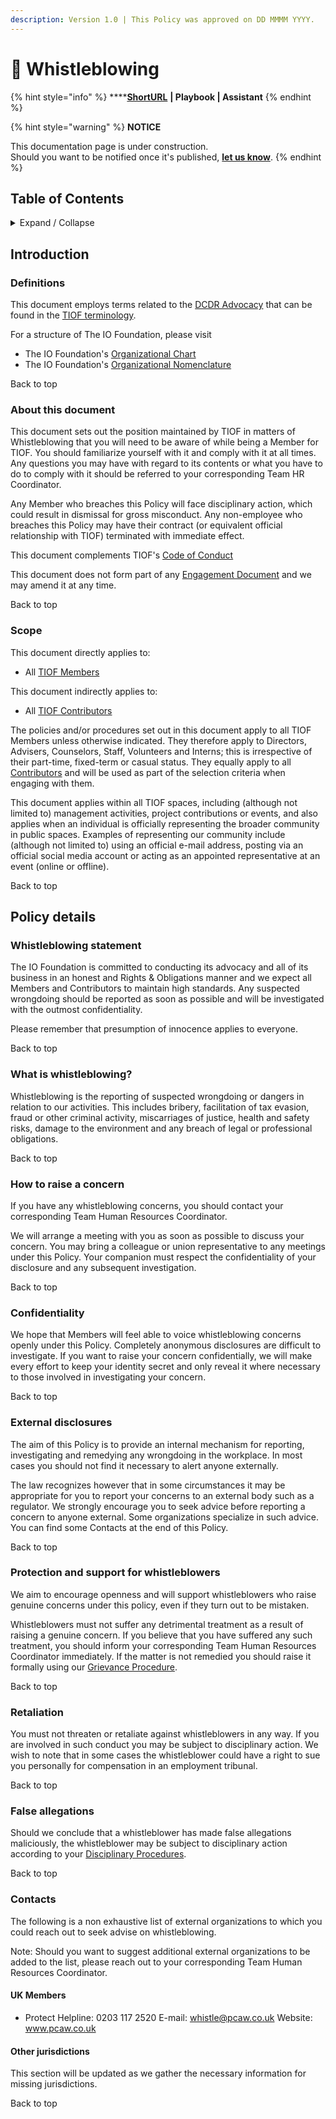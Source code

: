 ```yaml
---
description: Version 1.0 | This Policy was approved on DD MMMM YYYY.
---
```


# 🚧 Whistleblowing

{% hint style="info" %}
****[**ShortURL**](https://tiof.click/TIOFPolicyWhistleblowing) **| Playbook | Assistant**
{% endhint %}

{% hint style="warning" %}
**NOTICE**

This documentation page is under construction.\
Should you want to be notified once it's published, [**let us know**](https://tiof.click/TIOFTarianUpdatesService).
{% endhint %}

## Table of Contents

<details>

<summary>Expand / Collapse</summary>

&#x20;

1. Introduction
   * Definitions
   * About this document
   * Scope
2. Policy details
   * Whistleblowing statement
   * What is whistleblowing?
   * How to raise a concern
   * Confidentiality
   * External disclosures
   * Protection and support for whistleblowers
   * Retaliation
   * False allegations
   * Contacts
     * UK Members
     * Other jurisdictions

</details>

## Introduction

### Definitions

This document employs terms related to the [DCDR Advocacy](http://tiof.click/Advocacy) that can be found in the [TIOF terminology](http://tiof.click/Terminology).

For a structure of The IO Foundation, please visit

* The IO Foundation's [Organizational Chart](http://tiof.click/TIOFOrgChart)
* The IO Foundation's [Organizational Nomenclature](http://tiof.click/OrgNomenclature)

Back to top

### About this document

This document sets out the position maintained by TIOF in matters of Whistleblowing that you will need to be aware of while being a Member for TIOF. You should familiarize yourself with it and comply with it at all times. Any questions you may have with regard to its contents or what you have to do to comply with it should be referred to your corresponding Team HR Coordinator.

Any Member who breaches this Policy will face disciplinary action, which could result in dismissal for gross misconduct. Any non-employee who breaches this Policy may have their contract (or equivalent official relationship with TIOF) terminated with immediate effect.

This document complements TIOF's [Code of Conduct](http://tiof.click/TIOFPolicyCoC)

This document does not form part of any [Engagement Document](https://github.com/TheIOFoundation/TIOF/wiki/Terminology#engagement-document) and we may amend it at any time.

Back to top

### Scope

This document directly applies to:

* All [TIOF Members](https://github.com/TheIOFoundation/TIOF/wiki/Terminology#member)

This document indirectly applies to:

* All [TIOF Contributors](https://github.com/TheIOFoundation/TIOF/wiki/Terminology#contributors)

The policies and/or procedures set out in this document apply to all TIOF Members unless otherwise indicated. They therefore apply to Directors, Advisers, Counselors, Staff, Volunteers and Interns; this is irrespective of their part-time, fixed-term or casual status. They equally apply to all [Contributors](https://github.com/TheIOFoundation/TIOF/wiki/Terminology#contributors) and will be used as part of the selection criteria when engaging with them.

This document applies within all TIOF spaces, including (although not limited to) management activities, project contributions or events, and also applies when an individual is officially representing the broader community in public spaces. Examples of representing our community include (although not limited to) using an official e-mail address, posting via an official social media account or acting as an appointed representative at an event (online or offline).

Back to top

## Policy details

### Whistleblowing statement

The IO Foundation is committed to conducting its advocacy and all of its business in an honest and Rights & Obligations manner and we expect all Members and Contributors to maintain high standards. Any suspected wrongdoing should be reported as soon as possible and will be investigated with the outmost confidentiality.

Please remember that presumption of innocence applies to everyone.



Back to top

### What is whistleblowing?

Whistleblowing is the reporting of suspected wrongdoing or dangers in relation to our activities. This includes bribery, facilitation of tax evasion, fraud or other criminal activity, miscarriages of justice, health and safety risks, damage to the environment and any breach of legal or professional obligations.

Back to top

### How to raise a concern

If you have any whistleblowing concerns, you should contact your corresponding Team Human Resources Coordinator.

We will arrange a meeting with you as soon as possible to discuss your concern. You may bring a colleague or union representative to any meetings under this Policy. Your companion must respect the confidentiality of your disclosure and any subsequent investigation.

Back to top

### Confidentiality

We hope that Members will feel able to voice whistleblowing concerns openly under this Policy. Completely anonymous disclosures are difficult to investigate. If you want to raise your concern confidentially, we will make every effort to keep your identity secret and only reveal it where necessary to those involved in investigating your concern.

Back to top

### External disclosures

The aim of this Policy is to provide an internal mechanism for reporting, investigating and remedying any wrongdoing in the workplace. In most cases you should not find it necessary to alert anyone externally.

The law recognizes however that in some circumstances it may be appropriate for you to report your concerns to an external body such as a regulator. We strongly encourage you to seek advice before reporting a concern to anyone external. Some organizations specialize in such advice. You can find some Contacts at the end of this Policy.

Back to top

### Protection and support for whistleblowers

We aim to encourage openness and will support whistleblowers who raise genuine concerns under this policy, even if they turn out to be mistaken.

Whistleblowers must not suffer any detrimental treatment as a result of raising a genuine concern. If you believe that you have suffered any such treatment, you should inform your corresponding Team Human Resources Coordinator immediately. If the matter is not remedied you should raise it formally using our [Grievance Procedure](http://tiof.click/ProceduresGrievance).

Back to top

### Retaliation

You must not threaten or retaliate against whistleblowers in any way. If you are involved in such conduct you may be subject to disciplinary action. We wish to note that in some cases the whistleblower could have a right to sue you personally for compensation in an employment tribunal.

Back to top

### False allegations

Should we conclude that a whistleblower has made false allegations maliciously, the whistleblower may be subject to disciplinary action according to your [Disciplinary Procedures](http://tiof.click/ProcedureDisciplinary).

Back to top

### Contacts

The following is a non exhaustive list of external organizations to which you could reach out to seek advise on whistleblowing.

Note: Should you want to suggest additional external organizations to be added to the list, please reach out to your corresponding Team Human Resources Coordinator.

#### UK Members

* Protect Helpline: 0203 117 2520 E-mail: whistle@pcaw.co.uk Website: www.pcaw.co.uk

#### Other jurisdictions

This section will be updated as we gather the necessary information for missing jurisdictions.

Back to top

